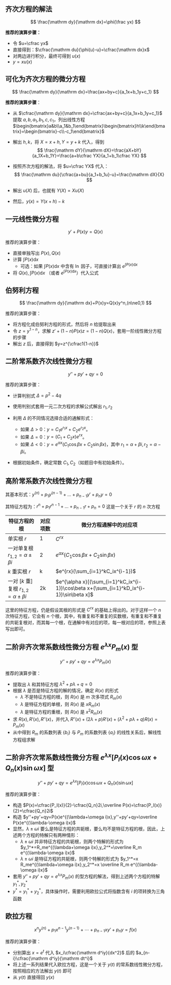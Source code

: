 ## 齐次方程的解法

$$
\frac{\mathrm dy}{\mathrm dx}=\phi(\frac yx)
$$

**推荐的演算步骤：**

- 令 $u=\cfrac yx$
- 直接得到：$\cfrac{\mathrm du}{\phi(u)-u}=\cfrac{\mathrm dx}x$
- 对两边进行积分，最终可得到 $u(x)$
- $y=xu(x)$



## 可化为齐次方程的微分方程

$$
\frac{\mathrm dy}{\mathrm dx}=\frac{ax+by+c}{a_1x+b_1y+c_1}
$$

**推荐的演算步骤**：

- 从 $\cfrac{\mathrm dy}{\mathrm dx}=\cfrac{ax+by+c}{a_1x+b_1y+c_1}$ 提取 $a,b,a_1,b_1,c,c_1$，列出线性方程 $\begin{bmatrix}a&b\\a_1&b_1\end{bmatrix}\begin{bmatrix}h\\k\end{bmatrix}=\begin{bmatrix}-c\\-c_1\end{bmatrix}$

- 解出 $h,k$，将 $X=x+h,Y=y+k$ 代入，得到
  $$
  \frac{\mathrm dY}{\mathrm dX}=\frac{aX+bY}{a_1X+b_1Y}=\frac{a+b\cfrac YX}{a_1+b_1\cfrac YX}
  $$

- 按照齐次方程的解法，将 $u=\cfrac YX$ 代入：
  $$
  \frac{\mathrm du}{\cfrac{a+bu}{a_1+b_1u}-u}=\frac{\mathrm dX}{X}
  $$

- 解出 $u(X)$ 后，也就有 $Y(X)=Xu(X)$

- 然后，$y(x)=Y(x+h)-k$



## 一元线性微分方程

$$
y'+P(x)y=Q(x)
$$

推荐的演算步骤：

- 直接单独写出 $P(x),Q(x)$
- 计算 $\int P(x)\mathrm dx$
  - 可选：如果 $\int P(x)\mathrm dx$ 中含有 $\ln$ 因子，可直接计算出 $e^{\int P(x)\mathrm dx}$
- 将 $Q(x),\int P(x)\mathrm dx$ （或者 $e^{\int P(x)\mathrm dx}$）代入公式



## 伯努利方程

$$
\frac{\mathrm dy}{\mathrm dx}+P(x)y=Q(x)y^n,(n\ne0,1)
$$

推荐的演算步骤：

- 将方程化成伯努利方程的形式，然后将 $n$ 给提取出来
- 令 $z=y^{1-n}$，求解 $z'+(1-n)P(x)z=(1-n)Q(x)$，套用一阶线性微分方程的步骤
- 解出 $z$ 后，直接得到 $y=z^{\cfrac1{1-n}}$



## 二阶常系数齐次线性微分方程

$$
y''+py'+qy=0
$$

推荐的演算步骤：

- 计算判别式 $\Delta=p^2-4q$
- 使用判别式套用一元二次方程的求解公式解出 $r_1,r_2$
- 利用 $\Delta$ 的不同情况选择合适的通解形式：
  - 如果 $\Delta > 0$：$y = C_1 e^{r_1 x} + C_2 e^{r_2 x}$。
  - 如果 $\Delta = 0$：$y = (C_1 + C_2 x) e^{r x}$。
  - 如果 $\Delta < 0$：$y = e^{\alpha x} (C_1 \cos \beta x + C_2 \sin \beta x)$，其中 $r_1 = \alpha + \beta i, r_2 = \alpha - \beta i$。

- 根据初始条件，确定常数 $C_1, C_2$（如题目中有初始条件）。



## 高阶常系数齐次线性微分方程

其基本形式：$y^{(n)}+p_1y^{(n-1)}+\dots+p_{n-1}y'+p_ny=0$

其特征方程为：$r^n+p_1r^{n-1}+\dots+p_{n-1}r+p_n=0$ 这是一个关于 $r$ 的 $n$ 次方程

| 特征方程的根                                 | 对应项数 | 微分方程通解中的对应项                                       |
| -------------------------------------------- | -------- | ------------------------------------------------------------ |
| 单实根 $r$                                   | 1        | $C^{rx}$                                                     |
| 一对单复根 $r_{1,2}=\alpha\pm\beta i$        | 2        | $e^{\alpha x}(C_1\cos\beta x+C_2\sin\beta x)$                |
| $k$ 重实根 $r$                               | k        | $e^{rx}(\sum_{i=1}^kC_ix^{i-1})$                             |
| 一对 [$k$ 重]复根 $r_{1,2}=\alpha\pm\beta i$ | 2k       | $e^{\alpha x}[(\sum_{i=1}^kC_ix^{i-1})\cos\beta x+(\sum_{i=1}^kD_ix^{i-1})\sin\beta x]$ |

这里的特征方程，仍是假设其根的形式是 $C^{rx}$ 的基础上得出的。对于这样一个 $n$ 次特征方程，它会有 $n$ 个根，其中，有重复和不重复的实数根，有重复和不重复的共轭复根对，而其每一个根，在通解中有对应的项，每一根对应的项，参照上表写出即可。



## 二阶非齐次常系数线性微分方程 $e^{\lambda x}P_m(x)$ 型

$$
y''+py'+qy=e^{\lambda x}P_m(x)
$$

推荐的演算步骤：

- 提取出 $\lambda$ 和其特征方程 $\lambda^2+p\lambda+q=0$
- 根据 $\lambda$ 是否是特征方程的解的情况，确定 $R(x)$ 的形式
  - $\lambda$ 不是特征方程的根，则 $R(x)$ 是 $m$ 次多项式 $R_m(x)$
  - $\lambda$ 是特征方程的单根，则 $R(x)$ 是 $xR_m(x)$
  - $\lambda$ 是特征方程的重根，则 $R(x)$ 是 $x^2R_m(x)$
- 求 $R(x),R'(x),R''(x)$，并代入 $R''(x)+(2\lambda +p)R'(x)+(\lambda^2+p\lambda+q)R(x)=P_m(x)$
- 从中得到 $R_m$ 的系数列表 $\{b_i\}$ 与 $P_m$ 的系数列表 $\{a_i\}$ 的线性关系后，解线性方程组求解



## 二阶非齐次常系数线性微分方程 $e^{\lambda x}[P_l(x)\cos\omega x+Q_n(x)\sin \omega x]$ 型

$$
y''+py'+qy=e^{\lambda x}[P_l(x)\cos\omega x+Q_n(x)\sin \omega x]
$$

推荐的演算步骤：

- 构造 $P(x)=\cfrac{P_l(x)}{2}-\cfrac{Q_n}2i,\overline P(x)=\cfrac{P_l(x)}{2}+\cfrac{Q_n}2i$
- 构造 $y''+py'+qy=P(x)e^{(\lambda+\omega i)x},y''+py'+qy=\overline P(x)e^{(\lambda-\omega i)x}$
- 显然，$\lambda\pm\omega i$ 要么是特征方程的共轭根，要么均不是特征方程的根，因此，上述两个方程的特解只有两种情形：
  - $\lambda\pm\omega i$ 并非特征方程的共轭根，则两个特解的形式为 $y_1^*=R_me^{(\lambda+\omega i)x},y_2^*=\overline R_m e^{(\lambda-\omega i)x}$
  - $\lambda\pm\omega i$ 是特征方程的共轭根，则两个特解的形式为 $y_1^*=x R_me^{(\lambda+\omega i)x},y_2^*=x \overline R_m e^{(\lambda-\omega i)x}$
- 套用 $y''+py'+qy=e^{\lambda x}P_m(x)$ 的型方程的解法，得到上述两个方程的特解 $y_1^*,y_2^*$
- $y^*=y_1^*+y_2^*$，具体操作时，需要利用欧拉公式将指数含有 $i$ 的项转换为三角函数



## 欧拉方程

$$
x^ny^{(n)}+p_1x^{n-1}y^{(n-1)}+\cdots+p_{n-1}xy'+p_ny=f(x)
$$

推荐的演算步骤：

- 分别算出 $x=e^t$ 代入 $x_i\cfrac{\mathrm d^iy}{dx^2}$ 后的 $a_{n-i}\cfrac{\mathrm d^iy}{\mathrm dt^i}$
- 将上述一系列结果代入欧拉方程，这是一个关于 $y(t)$ 的常系数线性微分方程，按照相应的方法解出 $y(t)$ 即可
- 从 $y(t)$ 直接得回 $y(x)$

